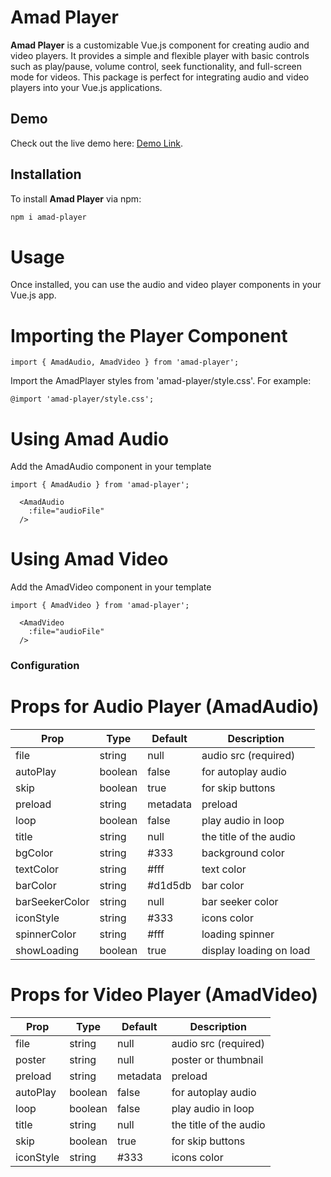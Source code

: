 # Amad Player

**Amad Player** is a customizable Vue.js component for creating audio and video players. It provides a simple and flexible player with basic controls such as play/pause, volume control, seek functionality, and full-screen mode for videos. This package is perfect for integrating audio and video players into your Vue.js applications.

## Demo  
Check out the live demo here: [Demo Link](https://amad-player.netlify.app/). 


## Installation

To install **Amad Player** via npm:

```bash
npm i amad-player
```

# Usage
Once installed, you can use the audio and video player components in your Vue.js app.

# Importing the Player Component

```
import { AmadAudio, AmadVideo } from 'amad-player';
```


Import the AmadPlayer styles from 'amad-player/style.css'. For example:


```
@import 'amad-player/style.css';
```

# Using Amad Audio

Add the AmadAudio component in your template

```
import { AmadAudio } from 'amad-player';
```

```
  <AmadAudio
    :file="audioFile"
  />
```

# Using Amad Video
Add the AmadVideo component in your template

```
import { AmadVideo } from 'amad-player';
```

```
  <AmadVideo
    :file="audioFile"
  />
```


### Configuration

# Props for Audio Player (AmadAudio)

| Prop           | Type    | Default | Description            |
|----------------|---------|---------|------------------------|
| file           | string  | null    | audio src (required)   |
| autoPlay       | boolean | false   | for autoplay audio     |
| skip           | boolean | true    | for skip buttons       |
| preload        | string  | metadata| preload                |
| loop           | boolean | false   | play audio in loop     |
| title          | string  | null    | the title of the audio |
| bgColor        | string  | #333    | background color       |
| textColor      | string  | #fff    | text color             |
| barColor       | string  | #d1d5db | bar color              |
| barSeekerColor | string  | null    | bar seeker color       |
| iconStyle      | string  | #333    | icons color            |
| spinnerColor   | string  | #fff    | loading spinner        |
| showLoading    | boolean | true    | display loading on load|


# Props for Video Player (AmadVideo)

| Prop           | Type    | Default | Description            |
|----------------|---------|---------|------------------------|
| file           | string  | null    | audio src (required)   |
| poster         | string  | null    | poster or thumbnail    |
| preload        | string  | metadata| preload                |
| autoPlay       | boolean | false   | for autoplay audio     |
| loop           | boolean | false   | play audio in loop     |
| title          | string  | null    | the title of the audio |
| skip           | boolean | true    | for skip buttons       |
| iconStyle      | string  | #333    | icons color            |

